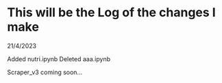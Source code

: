 # This will be the Log of the changes I make


21/4/2023

Added nutri.ipynb 
Deleted aaa.ipynb

Scraper_v3 coming soon...
